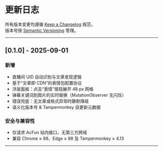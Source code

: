 # 更新日志

所有版本变更均遵循 [Keep a Changelog](https://keepachangelog.com/zh-CN/1.1.0/) 规范，  
版本号按 [Semantic Versioning](https://semver.org/lang/zh-CN/) 管理。

---

## [0.1.0] - 2025-09-01
### 新增
- 直播间 UID 自动识别与文章发现逻辑  
- 基于“文章即 CDN”的表情包配置协议  
- 浮层面板：点击“表情”按钮展开 48 px 网格  
- 弹幕关键词到图片的实时替换（MutationObserver 无闪烁）  
- 错误兜底：无文章或格式异常时静默降级  
- 语义化版本号 & Tampermonkey 自更新元数据

### 安全与兼容性
- 仅请求 AcFun 站内接口，无第三方跨域  
- 兼容 Chrome ≥ 88、Edge ≥ 88 及 Tampermonkey ≥ 4.13

---
